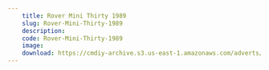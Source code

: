 ```yaml
---
    title: Rover Mini Thirty 1989
    slug: Rover-Mini-Thirty-1989
    description:
    code: Rover-Mini-Thirty-1989
    image:
    download: https://cmdiy-archive.s3.us-east-1.amazonaws.com/adverts/documents/Rover+Mini+Thirty+1989.pdf
---
```

<!-- Content of the page -->

##
        